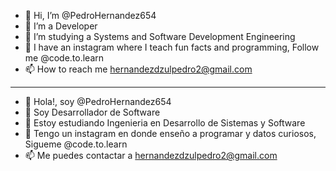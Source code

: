 - 👋 Hi, I’m @PedroHernandez654
- 👀 I’m a Developer
- 🌱 I’m studying a Systems and Software Development Engineering
- 💞️ I have an instagram where I teach fun facts and programming, Follow me @code.to.learn
- 📫 How to reach me hernandezdzulpedro2@gmail.com
************************************************************************************************************************************************************************************
- 👋 Hola!, soy @PedroHernandez654
- 👀 Soy Desarrollador de Software 
- 🌱 Estoy estudiando Ingenieria en Desarrollo de Sistemas y Software
- 💞️ Tengo un instagram en donde enseño a programar y datos curiosos, Sigueme @code.to.learn
- 📫 Me puedes contactar a hernandezdzulpedro2@gmail.com

<!---
PedroHernandez654/PedroHernandez654 is a ✨ special ✨ repository because its `README.md` (this file) appears on your GitHub profile.
You can click the Preview link to take a look at your changes.
--->
